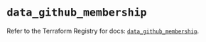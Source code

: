 # `data_github_membership`

Refer to the Terraform Registry for docs: [`data_github_membership`](https://registry.terraform.io/providers/integrations/github/6.7.3/docs/data-sources/membership).
